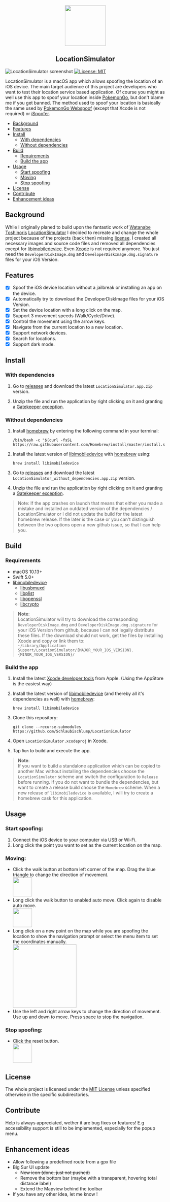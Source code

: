 <div align="center">
  <img src="LocationSimulator/Assets.xcassets/AppIcon.appiconset/AppIcon_256.png" width="128px">
  <h2 align="center">LocationSimulator</h2>
</div>

![LocationSimulator screenshot](Preview/screenshot.png)
[![License: MIT](https://img.shields.io/badge/License-MIT-yellow.svg)](https://opensource.org/licenses/MIT)

LocationSimulator is a macOS app which allows spoofing the location of an iOS device. The main target audience of this project are developers who want to test their location service based application. Of course you might as well use this app to spoof your location inside [PokemonGo](https://www.pokemongo.com), but don't blame me if you get banned. The method used to spoof your location is basically the same used by [PokemonGo Webspoof](https://github.com/iam4x/pokemongo-webspoof) (except that Xcode is not required) or [iSpoofer](https://www.ispoofer.com).

- [Background](#background)
- [Features](#features)
- [Install](#install)
    - [With dependencies](#with-dependencies)
    - [Without dependencies](#without-dependencies)
- [Build](#build)
    - [Requirements](#requirements)
    - [Build the app](#build-the-app)
- [Usage](#usage)
    - [Start spoofing](#start-spoofing)
    - [Moving](#moving)
    - [Stop spoofing](#stop-spoofing)
- [License](#license)
- [Contribute](#contribute)
- [Enhancement ideas](#enhancement-ideas)

## Background

While I originally planed to build upon the fantastic work of [Watanabe Toshinoris](https://github.com/watanabetoshinori) [LocationSimulator](https://github.com/watanabetoshinori/LocationSimulator/issues) I decided to recreate and change the whole project because of the projects (back then) missing [license](https://github.com/watanabetoshinori/LocationSimulator/issues/5). I created all necessary images and source code files and removed all dependencies except for [libimobiledevice](https://github.com/libimobiledevice/libimobiledevice). Even [Xcode](https://apps.apple.com/us/app/xcode/id497799835?mt=12) is not required anymore. You just need the `DeveloperDiskImage.dmg` and `DeveloperDiskImage.dmg.signature` files for your iOS Version.

## Features

- [x] Spoof the iOS device location without a jailbreak or installing an app on the device.
- [x] Automatically try to download the DeveloperDiskImage files for your iOS Version.
- [x] Set the device location with a long click on the map.
- [x] Support 3 movement speeds (Walk/Cycle/Drive).
- [x] Control the movement using the arrow keys.
- [x] Navigate from the current location to a new location.
- [x] Support network devices.
- [x] Search for locations.
- [x] Support dark mode.

## Install

### With dependencies

1.  Go to [releases](https://github.com/Schlaubischlump/LocationSimulator/releases) and download the latest `LocationSimulator.app.zip` version.

2. Unzip the file and run the application by right clicking on it and granting a [Gatekeeper exception](https://support.apple.com/en-us/HT202491). 

### Without dependencies

1. Install [homebrew](https://brew.sh) by entering the following command in your terminal: 

	```shell
	/bin/bash -c "$(curl -fsSL https://raw.githubusercontent.com/Homebrew/install/master/install.sh)"
	```
2. Install the latest version of [libimobiledevice](https://github.com/libimobiledevice/libimobiledevice) with [homebrew](https://brew.sh) using:

	```shell
	brew install libimobiledevice
	```

3. Go to [releases](https://github.com/Schlaubischlump/LocationSimulator/releases) and download the latest `LocationSimulator_without_dependencies.app.zip` version.
4. Unzip the file and run the application by right clicking on it and granting a [Gatekeeper exception](https://support.apple.com/en-us/HT202491). 

> Note: If the app crashes on launch that means that either you made a mistake and installed an outdated version of the dependencies / LocationSimulator or I did not update the build for the latest homebrew release. If the later is the case or you can't distinguish between the two options open a new github issue, so that I can help you.

## Build

### Requirements

- macOS 10.13+
- Swift 5.0+
- [libimobiledevice](https://github.com/libimobiledevice/libimobiledevice)
	- [libusbmuxd](https://github.com/libimobiledevice/libusbmuxd)
	- [libplist](https://github.com/libimobiledevice/libplist)
	- [libopenssl](https://github.com/openssl/openssl)
	- [libcrypto](https://github.com/openssl/openssl)

> **Note**:    
> LocationSimulator will try to download the corresponding `DeveloperDiskImage.dmg` and `DeveloperDiskImage.dmg.signature` for your iOS Version from github, because I can not legally distribute these files. If the download should not work, get the files by installing Xcode and copy or link them to:    
> ```~/Library/Application Support/LocationSimulator/{MAJOR_YOUR_IOS_VERSION}.{MINOR_YOUR_IOS_VERSION}/```

### Build the app

1. Install the latest [Xcode developer tools](https://developer.apple.com/xcode/downloads/) from Apple. (Using the AppStore is the easiest way)
2. Install the latest version of [libimobiledevice](https://github.com/libimobiledevice/libimobiledevice) (and thereby all it's dependencies as well) with [homebrew](https://brew.sh):

	```shell
	brew install libimobiledevice
	```
3. Clone this repository:    

	```shell
	git clone --recurse-submodules https://github.com/Schlaubischlump/LocationSimulator
	```
4. Open `LocationSimulator.xcodeproj` in Xcode.
5. Tap `Run` to build and execute the app.

> **Note**:  
> If you want to build a standalone application which can be copied to another Mac without installing the dependencies choose the `LocationSimulator` scheme and switch the configuration to `Release` before running. If you do not want to bundle the dependencies, but want to create a release build choose the `Homebrew` scheme. When a new release of `libimobiledevice` is available, I will try to create a homebrew cask for this application. 

## Usage

### Start spoofing:
  1. Connect the iOS device to your computer via USB or Wi-Fi.
  2. Long click the point you want to set as the current location on the map.

### Moving:
  - Click the walk button at bottom left corner of the map. Drag the blue triangle to change the direction of movement.    
  	<img src="Preview/walk.png" height="60">
  - Long click the walk button to enabled auto move. Click again to disable auto move.    
  	<img src="Preview/automove.png" height="60">
  - Long click on a new point on the map while you are spoofing the location to show the navigation prompt or select the menu item to set the coordinates manually.    
    <img src="Preview/navprompt.png" width="200">
  - Use the left and right arrow keys to change the direction of movement. Use up and down to move. Press space to stop the navigation.

### Stop spoofing:
  - Click the reset button.    
    <img src="Preview/reset.png" height="60px">

## License

The whole project is licensed under the [MIT License](LICENSE) unless specified otherwise in the specific subdirectories.

## Contribute
Help is always appreciated, wether it are bug fixes or features! E.g accessibility support is still to be implemented, especially for the popup menu.

## Enhancement ideas
- Allow following a predefined route from a gpx file
- Big Sur UI update
    - ~~New icon (done, just not pushed)~~
    - Remove the bottom bar (maybe with a transparent, hovering total distance label)
    - Extend the Mapview behind the toolbar
- If you have any other idea, let me know !
